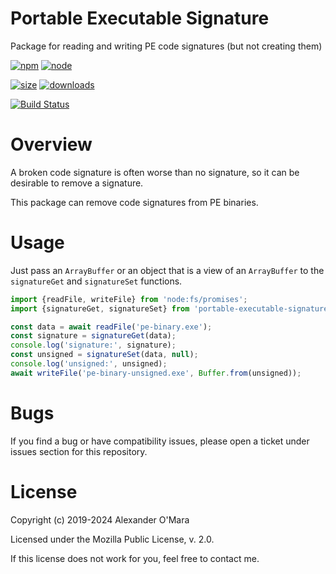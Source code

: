 # Portable Executable Signature

Package for reading and writing PE code signatures (but not creating them)

[![npm](https://img.shields.io/npm/v/portable-executable-signature.svg)](https://npmjs.com/package/portable-executable-signature)
[![node](https://img.shields.io/node/v/portable-executable-signature.svg)](https://nodejs.org)

[![size](https://packagephobia.now.sh/badge?p=portable-executable-signature)](https://packagephobia.now.sh/result?p=portable-executable-signature)
[![downloads](https://img.shields.io/npm/dm/portable-executable-signature.svg)](https://npmcharts.com/compare/portable-executable-signature?minimal=true)

[![Build Status](https://github.com/AlexanderOMara/portable-executable-signature/workflows/main/badge.svg)](https://github.com/AlexanderOMara/portable-executable-signature/actions?query=workflow%3Amain+branch%3Amaster)

# Overview

A broken code signature is often worse than no signature, so it can be desirable to remove a signature.

This package can remove code signatures from PE binaries.

# Usage

Just pass an `ArrayBuffer` or an object that is a view of an `ArrayBuffer` to the `signatureGet` and `signatureSet` functions.

```js
import {readFile, writeFile} from 'node:fs/promises';
import {signatureGet, signatureSet} from 'portable-executable-signature';

const data = await readFile('pe-binary.exe');
const signature = signatureGet(data);
console.log('signature:', signature);
const unsigned = signatureSet(data, null);
console.log('unsigned:', unsigned);
await writeFile('pe-binary-unsigned.exe', Buffer.from(unsigned));
```

# Bugs

If you find a bug or have compatibility issues, please open a ticket under issues section for this repository.

# License

Copyright (c) 2019-2024 Alexander O'Mara

Licensed under the Mozilla Public License, v. 2.0.

If this license does not work for you, feel free to contact me.
